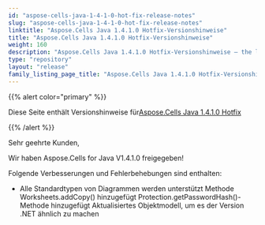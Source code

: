 ```yaml
---
id: "aspose-cells-java-1-4-1-0-hot-fix-release-notes"
slug: "aspose-cells-java-1-4-1-0-hot-fix-release-notes"
linktitle: "Aspose.Cells Java 1.4.1.0 Hotfix-Versionshinweise"
title: "Aspose.Cells Java 1.4.1.0 Hotfix-Versionshinweise"
weight: 160
description: "Aspose.Cells Java 1.4.1.0 Hotfix-Versionshinweise – the latest updates and fixes."
type: "repository"
layout: "release"
family_listing_page_title: "Aspose.Cells Java 1.4.1.0 Hotfix-Versionshinweise"
---
```

{{% alert color="primary" %}} 

 Diese Seite enthält Versionshinweise für[Aspose.Cells Java 1.4.1.0 Hotfix](https://releases.aspose.com/cells/java/new-releases/aspose.cells-java-1.4.1.0-hot-fix/)

{{% /alert %}} 

 Sehr geehrte Kunden,

 Wir haben Aspose.Cells for Java V1.4.1.0 freigegeben!

 Folgende Verbesserungen und Fehlerbehebungen sind enthalten:

- Alle Standardtypen von Diagrammen werden unterstützt
 Methode Worksheets.addCopy() hinzugefügt
Protection.getPasswordHash()-Methode hinzugefügt
 Aktualisiertes Objektmodell, um es der Version .NET ähnlich zu machen
